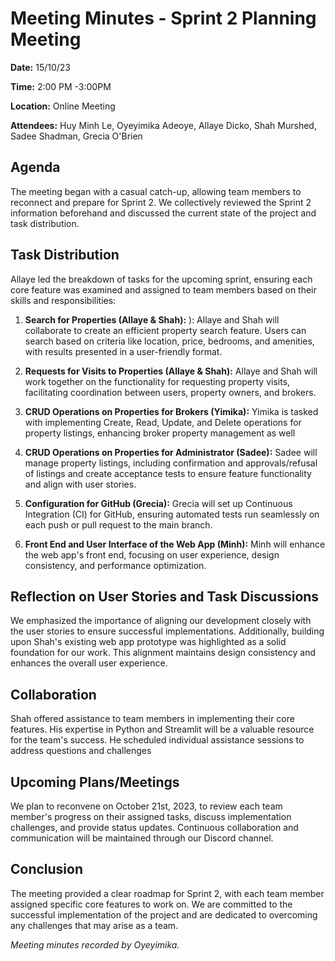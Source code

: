 # Meeting Minutes - Sprint 2 Planning Meeting

**Date:** 15/10/23 

**Time:** 2:00 PM -3:00PM 

**Location:** Online Meeting

**Attendees:** Huy Minh Le, Oyeyimika Adeoye, Allaye Dicko, Shah Murshed, Sadee Shadman, Grecia O'Brien  

## Agenda

The meeting began with a casual catch-up, allowing team members to reconnect and prepare for Sprint 2. We collectively reviewed the Sprint 2 information beforehand and discussed the current state of the project and task distribution.

## Task Distribution

Allaye led the breakdown of tasks for the upcoming sprint, ensuring each core feature was examined and assigned to team members based on their skills and responsibilities: 

1. **Search for Properties (Allaye & Shah):** ): Allaye and Shah will collaborate to create an efficient property search feature. Users can search based on criteria like location, price, bedrooms, and amenities, with results presented in a user-friendly format.

2. **Requests for Visits to Properties (Allaye & Shah):** Allaye and Shah will work together on the functionality for requesting property visits, facilitating coordination between users, property owners, and brokers.

3. **CRUD Operations on Properties for Brokers (Yimika):** Yimika is tasked with implementing Create, Read, Update, and Delete operations for property listings, enhancing broker property management as well 

4. **CRUD Operations on Properties for Administrator (Sadee):** Sadee will manage property listings, including confirmation and approvals/refusal of listings and create acceptance tests to ensure feature functionality and align with user stories.

5. **Configuration for GitHub (Grecia):** Grecia will set up Continuous Integration (CI) for GitHub, ensuring automated tests run seamlessly on each push or pull request to the main branch.

6. **Front End and User Interface of the Web App (Minh):** Minh will enhance the web app's front end, focusing on user experience, design consistency, and performance optimization.

## Reflection on User Stories and Task Discussions

We emphasized the importance of aligning our development closely with the user stories to ensure successful implementations. Additionally, building upon Shah's existing web app prototype was highlighted as a solid foundation for our work. This alignment maintains design consistency and enhances the overall user experience.

## Collaboration

Shah offered assistance to team members in implementing their core features. His expertise in Python and Streamlit will be a valuable resource for the team's success. He scheduled individual assistance sessions to address questions and challenges

## Upcoming Plans/Meetings

We plan to reconvene on October 21st, 2023, to review each team member's progress on their assigned tasks, discuss implementation challenges, and provide status updates. Continuous collaboration and communication will be maintained through our Discord channel.

## Conclusion

The meeting provided a clear roadmap for Sprint 2, with each team member assigned specific core features to work on. We are committed to the successful implementation of the project and are dedicated to overcoming any challenges that may arise as a team.


*Meeting minutes recorded by Oyeyimika.*

